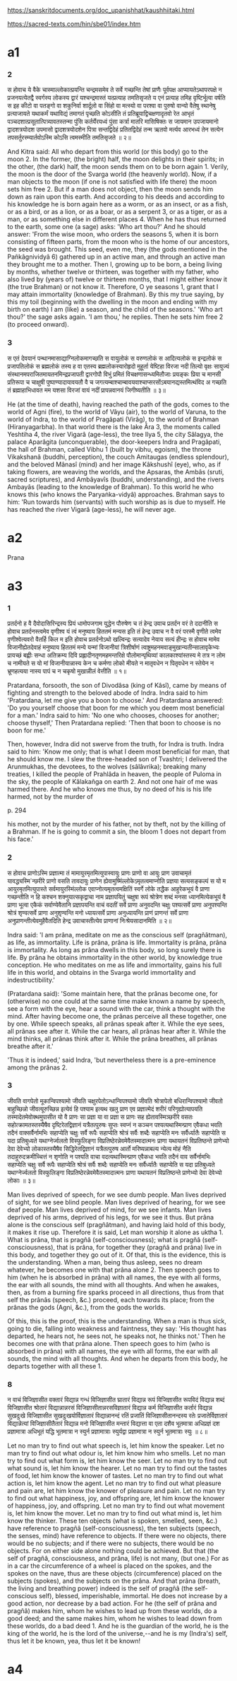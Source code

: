 
https://sanskritdocuments.org/doc_upanishhat/kaushhiitaki.html

https://sacred-texts.com/hin/sbe01/index.htm

# a1
### 2
स होवाच ये वैके चास्माल्लोकात्प्रयन्ति चन्द्रमसमेव ते
सर्वे गच्छन्ति तेषां प्राणैः पूर्वपक्ष
आप्यायतेऽथापरपक्षे न प्रजनयत्येतद्वै स्वर्गस्य लोकस्य
द्वारं यश्चन्द्रमास्तं यत्प्रत्याह तमतिसृजते य एनं
प्रत्याह तमिह वृष्टिर्भूत्वा वर्षति स इह कीटो वा
पतङ्गो वा शकुनिर्वा शार्दूलो वा सिंहो वा मत्स्यो वा
परश्वा वा पुरुषो वान्यो वैतेषु स्थानेषु प्रत्याजायते
यथाकर्मं यथाविद्यं तमागतं पृच्छति कोऽसीति तं
प्रतिब्रूयाद्विचक्षणादृतवो रेत आभृतं
पञ्चदशात्प्रसूतात्पित्र्यावतस्तन्मा पुंसि कर्तर्येरयध्वं
पुंसा कर्त्रा मातरि मासिषिक्तः स जायमान उपजायमानो
द्वादशत्रयोदश उपमासो द्वादशत्रयोदशेन पित्रा
सन्तद्विदेहं प्रतितद्विदेहं तन्म ऋतवो मर्त्यव आरभध्वं
तेन सत्येन तपसर्तुरस्म्यार्तवोऽस्मि कोऽसि त्वमस्मीति
तमतिसृजते ॥ २॥

And Kitra said: All who depart from this world (or this body) go to the moon 2. In the former, (the bright) half, the moon delights in their spirits; in the other, (the dark) half, the moon sends them on to be born again 1. Verily, the moon is the door of the Svarga world (the heavenly world). Now, if a man objects to the moon (if one is not satisfied with life there) the moon sets him free 2. But if a man does not object, then the moon sends him down as rain upon this earth. And according to his deeds and according to his knowledge he is born again here as a worm, or as an insect, or as a fish, or as a bird, or as a lion, or as a boar, or as a serpent 3, or as a tiger, or as a man, or as something else in different places 4. When he has thus returned to the earth, some one (a sage) asks: 'Who art thou?' And he should answer: 'From the wise moon, who orders the seasons 5, when it is born consisting of fifteen parts, from the moon who is the home of our ancestors, the seed was brought. This seed, even me, they (the gods mentioned in the Pañkâgnividyâ 6) gathered up in an active man, and through an active man they brought me to a mother. Then I, growing up to be born, a being living by months, whether twelve or thirteen, was together with my father, who also lived by (years of) twelve or thirteen months, that I might either know it (the true Brahman) or not know it. Therefore, O ye seasons 1, grant that I may attain immortality (knowledge of Brahman). By this my true saying, by this my toil (beginning with the dwelling in the moon and ending with my birth on earth) I am (like) a season, and the child of the seasons.' 'Who art thou?' the sage asks again. 'I am thou,' he replies. Then he sets him free 2 (to proceed onward).
### 3
स एतं देवयानं पन्थानमासाद्याग्निलोकमागच्छति स
वायुलोकं स वरुणलोकं स आदित्यलोकं स इन्द्रलोकं स
प्रजापतिलोकं स ब्रह्मलोकं तस्य ह वा एतस्य
ब्रह्मलोकस्यारोहृदो मुहूर्ता येष्टिहा विरजा नदी तिल्यो
वृक्षः सायुज्यं संस्थानमपराजितमायतनमिन्द्रप्रजापती
द्वारगोपौ विभुं प्रमितं विचक्षणासन्ध्यमितौजाः प्रयङ्कः
प्रिया च मानसी प्रतिरूपा च चाक्षुषी
पुष्पाण्यादायावयतौ वै च
जगत्यम्बाश्चाम्बावयवाश्चाप्सरसोंऽबयानद्यस्तमित्थंविद
अ गच्छति तं ब्रह्माहाभिधावत मम यशसा विरजां
वायं नदीं प्रापन्नवानयं जिगीष्यतीति ॥ ३॥

He (at the time of death), having reached the path of the gods, comes to the world of Agni (fire), to the world of Vâyu (air), to the world of Varuna, to the world of Indra, to the world of Pragâpati (Virâg), to the world of Brahman (Hiranyagarbha). In that world there is the lake Âra 3, the moments called Yeshtiha 4, the river Vigarâ (age-less), the tree Ilya 5, the city Sâlagya, the palace Aparâgita (unconquerable), the door-keepers Indra and Pragâpati, the hall of Brahman, called Vibhu 1 (built by vibhu, egoism), the throne Vikakshanâ (buddhi, perception), the couch Amitaugas (endless splendour), and the beloved Mânasî (mind) and her image Kâkshushî (eye), who, as if taking flowers, are weaving the worlds, and the Apsaras, the Ambâs (sruti, sacred scriptures), and Ambâyavîs (buddhi, understanding), and the rivers Ambayâs (leading to the knowledge of Brahman). To this world he who knows this (who knows the Paryaṅka-vidyâ) approaches. Brahman says to him: 'Run towards him (servants) with such worship as is due to myself. He has reached the river Vigarâ (age-less), he will never age.
# a2
Prana
# a3
### 1
प्रतर्दनो ह वै दैवोदासिरिन्द्रस्य प्रियं धामोपजगाम युद्धेन
पौरुषेण च तं हेन्द्र उवाच प्रतर्दन वरं ते ददानीति स
होवाच प्रतर्दनस्त्वमेव वृणीश्व यं त्वं मनुष्याय
हिततमं
मन्यस इति तं हेन्द्र उवाच न वै वरं परस्मै वृणीते
त्वमेव
वृणीश्वेत्यवरो वैतर्हि किल म इति होवाच प्रतर्दनोऽथो
खल्विन्द्रः
सत्यादेव नेयाय सत्यं हीन्द्रः स होवाच मामेव
विजानीह्येतदेवाहं
मनुष्याय हिततमं मन्ये यन्मां विजानीयां त्रिशीर्षाणं
त्वाष्ट्रमहनमवाङ्मुखान्यतीन्सालावृकेभ्यः प्रायच्छं
बह्वीः
सन्धा अतिक्रम्य दिवि प्रह्लादीनतृणमहमन्तरिक्षे
पौलोमान्पृथिव्यां कालकाश्यांस्तस्य मे तत्र न लोम च
नामीयते
स यो मां विजानीयान्नास्य केन च कर्मणा लोको मीयते न
मातृवधेन
न पितृवधेन न स्तेयेन न भ्रूणहत्यया नास्य पापं च न
चकृषो मुखान्नीलं वेत्तीति ॥ १॥

Pratardana, forsooth, the son of Divodâsa (king of Kâsî), came by means of fighting and strength to the beloved abode of Indra. Indra said to him 'Pratardana, let me give you a boon to choose.' And Pratardana answered: 'Do you yourself choose that boon for me which you deem most beneficial for a man.' Indra said to him: 'No one who chooses, chooses for another; choose thyself,' Then Pratardana replied: 'Then that boon to choose is no boon for me.'

Then, however, Indra did not swerve from the truth, for Indra is truth. Indra said to him: 'Know me only; that is what I deem most beneficial for man, that he should know me. I slew the three-headed son of Tvashtri; I delivered the Arunmukhas, the devotees, to the wolves (sâlâvrika); breaking many treaties, I killed the people of Prahlâda in heaven, the people of Puloma in the sky, the people of Kâlakañga on earth 2. And not one hair of me was harmed there. And he who knows me thus, by no deed of his is his life harmed, not by the murder of



p. 294

his mother, not by the murder of his father, not by theft, not by the killing of a Brahman. If he is going to commit a sin, the bloom 1 does not depart from his face.'
### 2
स होवाच प्राणोऽस्मि प्रज्ञात्मा तं
मामायुरमृतमित्युपास्वायुः
प्राणः प्राणो वा आयुः प्राण उवाचामृतं
यावद्ध्यस्मि`न्छरीरे
प्राणो वसति तावदायुः प्राणेन
ह्येवामुष्मिंल्लोकेऽमृतत्वमाप्नोति
प्रज्ञया सत्यसङ्कल्पं स यो म आयुरमृतमित्युपास्ते
सर्वमायुरस्मिंल्लोक एवाप्नोत्यमृतत्वमक्षितिं स्वर्गे लोके
तद्धैक
आहुरेकभूयं वै प्राणा गच्छन्तीति न हि कश्चन
शक्नुयात्सकृद्वाचा नाम प्रज्ञापयितुं चक्षुषा रूपं
श्रोत्रेण शब्दं मनसा ध्यानमित्येकभूयं वै प्राणा भूत्वा
एकैकं सर्वाण्येवैतानि प्रज्ञापयन्ति वाचं वदतीं सर्वे
प्राणा
अनुवदन्ति चक्षुः पश्यत्सर्वे प्राणा अनुपश्यन्ति श्रोत्रं
श‍ृण्वत्सर्वे प्राणा अनुश‍ृण्वन्ति मनो ध्यायत्सर्वे प्राणा
अनुध्यायन्ति प्राणं प्राणन्तं सर्वे प्राणा
अनुप्राणन्तीत्येवमुहैवैतदिति हेन्द्र उवाचास्तीत्येव प्राणानां
निःश्रेयसादानमिति ॥ २॥

Indra said: 'I am prâna, meditate on me as the conscious self (pragñâtman), as life, as immortality. Life is prâna, prâna is life. Immortality is prâna, prâna is immortality. As long as prâna dwells in this body, so long surely there is life. By prâna he obtains immortality in the other world, by knowledge true conception. He who meditates on me as life and immortality, gains his full life in this world, and obtains in the Svarga world immortality and indestructibility.'

(Pratardana said): 'Some maintain here, that the prânas become one, for (otherwise) no one could at the same time make known a name by speech, see a form with the eye, hear a sound with the car, think a thought with the mind. After having become one, the prânas perceive all these together, one by one. While speech speaks, all prânas speak after it. While the eye sees, all prânas see after it. While the car hears, all prânas hear after it. While the mind thinks, all prânas think after it. While the prâna breathes, all prânas breathe after it.'

'Thus it is indeed,' said Indra, 'but nevertheless there is a pre-eminence among the prânas 2.
### 3
जीवति वागपेतो मूकान्विपश्यामो जीवति
चक्षुरपेतोऽन्धान्विपश्यामो
जीवति श्रोत्रापेतो बधिरान्विपश्यामो जीवतो बाहुच्छिन्नो
जीवत्यूरुच्छिन्न इत्येवं हि पश्याम इत्यथ खलु प्राण एव
प्रज्ञात्मेदं शरीरं परिगृह्योत्यापयति
तस्मादेतमेवोक्थमुपासीत
यो वै प्राणः सा प्रज्ञा या वा प्रज्ञा स प्राणः सह
ह्येतावस्मिञ्छरीरे वसतः सहोत्क्रामतस्तस्यैषैव
दृष्टिरेतद्विज्ञानं यत्रैतत्पुरुषः सुप्तः स्वप्नं न
कञ्चन
पश्यत्यथास्मिन्प्राण एवैकधा भवति तदैनं
वाक्सर्वैर्नामभिः
सहाप्येति चक्षुः सर्वै रूपैः सहाप्येति श्रोत्रं सर्वैः
शब्दैः
सहाप्येति मनः सर्वैर्ध्यातैः सहाप्येति स यदा प्रतिबुध्यते
यथाग्नेर्ज्वलतो विस्फुलिङ्गा
विप्रतिष्ठेरन्नेवमेवैतस्मादात्मनः
प्राणा यथायतनं विप्रतिष्ठन्ते प्राणेभ्यो देवा देवेभ्यो
लोकास्तस्यैषैव सिद्धिरेतद्विज्ञानं यत्रैतत्पुरुष आर्तो
मरिष्यन्नाबल्य न्येत्य मोहं नैति तदाहुरुदक्रमीच्चित्तं न
श‍ृणोति न पश्यति वाचा वदत्यथास्मिन्प्राण एवैकधा भवति
तदैनं वाव सर्वैर्नामभिः सहाप्येति चक्षुः सर्वै रूपैः
सहाप्येति श्रोत्रं सर्वैः शब्दैः सहाप्येति मनः
सर्वैर्ध्यातैः
सहाप्येति स यदा प्रतिबुध्यते यथाग्नेर्ज्वलतो विस्फुलिङ्गा
विप्रतिष्ठेरन्नेवमेवैतस्मादात्मनः प्राणा यथायतनं
विप्रतिष्ठन्ते प्राणेभ्यो देवा देवेभ्यो लोकाः ॥ ३॥

Man lives deprived of speech, for we see dumb people. Man lives deprived of sight, for we see blind people. Man lives deprived of hearing, for we see deaf people. Man lives deprived of mind, for we see infants. Man lives deprived of his arms, deprived of his legs, for we see it thus. But prâna alone is the conscious self (pragñâtman), and having laid hold of this body, it makes it rise up. Therefore it is said, Let man worship it alone as uktha 1. What is prâna, that is pragñâ (self-consciousness); what is pragñâ (self-consciousness), that is prâna, for together they (pragñâ and prâna) live in this body, and together they go out of it. Of that, this is the evidence, this is the understanding. When a man, being thus asleep, sees no dream whatever, he becomes one with that prâna alone 2. Then speech goes to him (when he is absorbed in prâna) with all names, the eye with all forms, the ear with all sounds, the mind with all thoughts. And when he awakes, then, as from a burning fire sparks proceed in all directions, thus from that self the prânâs (speech, &c.) proceed, each towards its place; from the prânas the gods (Agni, &c.), from the gods the worlds.

Of this, this is the proof, this is the understanding. When a man is thus sick, going to die, falling into weakness and faintness, they say: 'His thought has departed, he hears not, he sees not, he speaks not, he thinks not.' Then he becomes one with that prâna alone. Then speech goes to him (who is absorbed in prâna) with all names, the eye with all forms, the ear with all sounds, the mind with all thoughts. And when he departs from this body, he departs together with all these 1.
### 8
न वाचं विजिज्ञासीत वक्तारं विद्यान्न गन्धं
विजिज्ञासीत
घ्रातारं विद्यान्न रूपं विजिज्ञासीत रूपविदं विद्यान्न
शब्दं विजिज्ञासीत श्रोतारं विद्यान्नान्नरसं
विजिज्ञासीतान्नरसविज्ञातारं विद्यान्न कर्म विजिज्ञासीत
कर्तारं विद्यान्न सुखदुःखे विजिज्ञासीत
सुखदुःखयोर्विज्ञातारं
विद्यान्नानन्दं रतिं प्रजातिं विजिज्ञासीतानन्दस्य रतेः
प्रजातेर्विज्ञातारं विद्यान्नेत्यां विजिज्ञासीतैतारं
विद्यान्न
मनो विजिज्ञासीत मन्तारं विद्यात्ता वा एता दशैव
भूतमात्रा
अधिप्रज्ञं दश प्रज्ञामात्रा अधिभूतं यद्धि
भूतमात्रा न
स्युर्न प्रज्ञामात्राः स्युर्यद्वा प्रज्ञामात्रा न स्युर्न
भूतमात्राः
स्युः ॥ ८॥

Let no man try to find out what speech is, let him know the speaker. Let no man try to find out what odour is, let him know him who smells. Let no man try to find out what form is, let him know the seer. Let no man try to find out what sound is, let him know the hearer. Let no man try to find out the tastes of food, let him know the knower of tastes. Let no man try to find out what action is, let him know the agent. Let no man try to find out what pleasure and pain are, let him know the knower of pleasure and pain. Let no man try to find out what happiness, joy, and offspring are, let him know the knower of happiness, joy, and offspring. Let no man try to find out what movement is, let him know the mover. Let no man try to find out what mind is, let him know the thinker. These ten objects (what is spoken, smelled, seen, &c.) have reference to pragñâ (self-consciousness), the ten subjects (speech, the senses, mind) have reference to objects. If there were no objects, there would be no subjects; and if there were no subjects, there would be no objects. For on either side alone nothing could be achieved. But that (the self of pragñâ, consciousness, and prâna, life) is not many, (but one.) For as in a car the circumference of a wheel is placed on the spokes, and the spokes on the nave, thus are these objects (circumference) placed on the subjects (spokes), and the subjects on the prâna. And that prâna (breath, the living and breathing power) indeed is the self of pragñâ (the self-conscious self), blessed, imperishable, immortal. He does not increase by a good action, nor decrease by a bad action. For he (the self of prâna and pragñâ) makes him, whom he wishes to lead up from these worlds, do a good deed; and the same makes him, whom he wishes to lead down from these worlds, do a bad deed 1. And he is the guardian of the world, he is the king of the world, he is the lord of the universe,--and he is my (Indra's) self, thus let it be known, yea, thus let it be known!
# a4